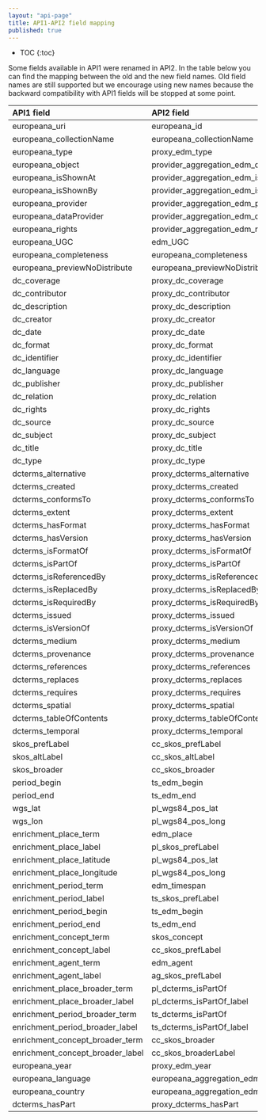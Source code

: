 ```yaml
---
layout: "api-page"
title: API1-API2 field mapping
published: true
---
```


* TOC
{:toc}

Some fields available in API1 were renamed in API2. In the table below you can find the mapping between the old and the new field names. Old field names are still supported but we encourage using new names because the backward compatibility with API1 fields will be stopped at some point.

| API1 field | API2 field | 
|:-------------|:-------------|
|europeana_uri|europeana_id|
|europeana_collectionName|europeana_collectionName|
|europeana_type|proxy_edm_type|
|europeana_object|provider_aggregation_edm_object|
|europeana_isShownAt|provider_aggregation_edm_isShownAt|
|europeana_isShownBy|provider_aggregation_edm_isShownBy|
|europeana_provider|provider_aggregation_edm_provider|
|europeana_dataProvider|provider_aggregation_edm_dataProvider|
|europeana_rights|provider_aggregation_edm_rights|
|europeana_UGC|edm_UGC|
|europeana_completeness|europeana_completeness|
|europeana_previewNoDistribute|europeana_previewNoDistribute|
|dc_coverage|proxy_dc_coverage|
|dc_contributor|proxy_dc_contributor|
|dc_description|proxy_dc_description|
|dc_creator|proxy_dc_creator|
|dc_date|proxy_dc_date|
|dc_format|proxy_dc_format|
|dc_identifier|proxy_dc_identifier|
|dc_language|proxy_dc_language|
|dc_publisher|proxy_dc_publisher|
|dc_relation|proxy_dc_relation|
|dc_rights|proxy_dc_rights|
|dc_source|proxy_dc_source|
|dc_subject|proxy_dc_subject|
|dc_title|proxy_dc_title|
|dc_type|proxy_dc_type|
|dcterms_alternative|proxy_dcterms_alternative|
|dcterms_created|proxy_dcterms_created|
|dcterms_conformsTo|proxy_dcterms_conformsTo|
|dcterms_extent|proxy_dcterms_extent|
|dcterms_hasFormat|proxy_dcterms_hasFormat|
|dcterms_hasVersion|proxy_dcterms_hasVersion|
|dcterms_isFormatOf|proxy_dcterms_isFormatOf|
|dcterms_isPartOf|proxy_dcterms_isPartOf|
|dcterms_isReferencedBy|proxy_dcterms_isReferencedBy|
|dcterms_isReplacedBy|proxy_dcterms_isReplacedBy|
|dcterms_isRequiredBy|proxy_dcterms_isRequiredBy|
|dcterms_issued|proxy_dcterms_issued|
|dcterms_isVersionOf|proxy_dcterms_isVersionOf|
|dcterms_medium|proxy_dcterms_medium|
|dcterms_provenance|proxy_dcterms_provenance|
|dcterms_references|proxy_dcterms_references|
|dcterms_replaces|proxy_dcterms_replaces|
|dcterms_requires|proxy_dcterms_requires|
|dcterms_spatial|proxy_dcterms_spatial|
|dcterms_tableOfContents|proxy_dcterms_tableOfContents|
|dcterms_temporal|proxy_dcterms_temporal|
|skos_prefLabel|cc_skos_prefLabel|
|skos_altLabel|cc_skos_altLabel|
|skos_broader|cc_skos_broader|
|period_begin|ts_edm_begin|
|period_end|ts_edm_end|
|wgs_lat|pl_wgs84_pos_lat|
|wgs_lon|pl_wgs84_pos_long|
|enrichment_place_term|edm_place|
|enrichment_place_label|pl_skos_prefLabel|
|enrichment_place_latitude|pl_wgs84_pos_lat|
|enrichment_place_longitude|pl_wgs84_pos_long|
|enrichment_period_term|edm_timespan|
|enrichment_period_label|ts_skos_prefLabel|
|enrichment_period_begin|ts_edm_begin|
|enrichment_period_end|ts_edm_end|
|enrichment_concept_term|skos_concept|
|enrichment_concept_label|cc_skos_prefLabel|
|enrichment_agent_term|edm_agent|
|enrichment_agent_label|ag_skos_prefLabel|
|enrichment_place_broader_term|pl_dcterms_isPartOf|
|enrichment_place_broader_label|pl_dcterms_isPartOf_label|
|enrichment_period_broader_term|ts_dcterms_isPartOf|
|enrichment_period_broader_label|ts_dcterms_isPartOf_label|
|enrichment_concept_broader_term|cc_skos_broader|
|enrichment_concept_broader_label|cc_skos_broaderLabel|
|europeana_year|proxy_edm_year|
|europeana_language|europeana_aggregation_edm_language|
|europeana_country|europeana_aggregation_edm_country|
|dcterms_hasPart|proxy_dcterms_hasPart|
